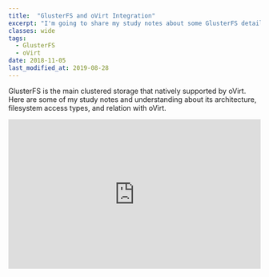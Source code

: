 ```yaml
---
title:  "GlusterFS and oVirt Integration"
excerpt: "I'm going to share my study notes about some GlusterFS details and its relation with oVirt." 
classes: wide
tags:
  - GlusterFS
  - oVirt
date: 2018-11-05
last_modified_at: 2019-08-28
---
```


GlusterFS is the main clustered storage that natively supported by oVirt. 
Here are some of my study notes and understanding about its architecture, filesystem access types, and relation with oVirt.

<div class="embed-container"
 style="position: relative; padding-bottom: 59.27%; height: 0; overflow: hidden; max-width: 100%;">
 <iframe style="position: absolute; top: 0; left: 0; width: 100%; height: 100%;"
  src="https://docs.google.com/presentation/d/e/2PACX-1vQ8Hl3ZYl71mCEpysY7q5dR3pilrKebAuRKQdX-daAPcT8bhqO5YsYaghxhAUVgYV6S4n7f0vcYq1tf/embed?start=false&loop=false&delayms=3000" frameborder="0" width="960" height="569" allowfullscreen="true" mozallowfullscreen="true" webkitallowfullscreen="true"></iframe>
</div>

